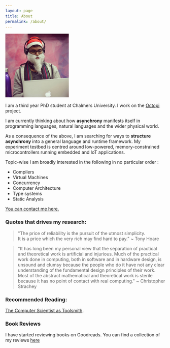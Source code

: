 ```yaml
---
layout: page
title: About
permalink: /about/
---
```


<img src="image.jpg" width="200" height="200" />

I am a third year PhD student at Chalmers University. I work on the [Octopi](https://octopi.chalmers.se) project. 

I am currently thinking about how **asynchrony** manifests itself in programming languages, natural languages and the wider physical world. 

As a consequence of the above, I am searching for ways to **structure asynchrony** into a general language and runtime framework. My experiment testbed is centred around low-powered, memory-constrained microcontrollers running embedded and IoT applications.

Topic-wise I am broadly interested in the following in no particular order :

- Compilers
- Virtual Machines
- Concurrency
- Computer Architecture
- Type systems
- Static Analysis


[You can contact me here.](mailto:sarkara@chalmers.se)
<!-- I majorly program in Haskell and C. I hacked on the Glasgow Haskell Compiler (GHC) to add support for vector instruction for my Masters. In a past life, I used to be a JVM aficionado and ended up knowing some dark secrets about the JLS and the JVM GC mechanisms.  -->

### Quotes that drives my research:

> "The price of reliability is the pursuit of the utmost simplicity.   
> It is a price which the very rich may find hard to pay." ~ Tony Hoare

> "It has long been my personal view that the separation of practical and theoretical work is artificial and injurious. Much of the practical work done in computing, both in software and in hardware design, is unsound and clumsy because the people who do it have not any clear understanding of the fundamental design principles of their work. Most of the abstract mathematical and theoretical work is sterile because it has no point of contact with real computing." ~ Christopher Strachey

### Recommended Reading:

[The Computer Scientist as Toolsmith](https://www.cs.unc.edu/~brooks/Toolsmith-CACM.pdf).

### Book Reviews

I have started reviewing books on Goodreads. You can find a collection of my reviews [here](https://abhiroop.github.io/books/)

